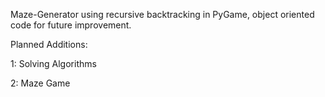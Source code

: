 Maze-Generator using recursive backtracking in PyGame, object oriented code for future improvement. 

Planned Additions:

1: Solving Algorithms

2: Maze Game
